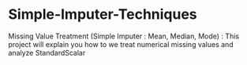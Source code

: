 # Simple-Imputer-Techniques
Missing Value Treatment (Simple Imputer : Mean, Median, Mode) : This project will explain you how to we treat numerical missing values and analyze StandardScalar
